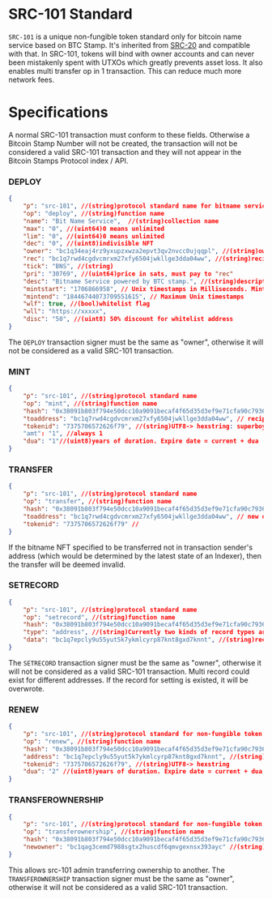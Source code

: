# SRC-101 Standard

`SRC-101` is a unique non-fungible token  standard only for bitcoin name service based on BTC Stamp. It's inherited from [SRC-20](./src20.md) and compatible with that. In SRC-101, tokens will bind with owner accounts and can never been mistakenly spent with UTXOs which greatly prevents asset loss. It also enables multi transfer op in 1 transaction. This can reduce much more network fees. 

# Specifications
A normal SRC-101 transaction must conform to these fields. Otherwise a Bitcoin Stamp Number will not be created, the transaction will not be considered a valid SRC-101 transaction and they will not appear in the Bitcoin Stamps Protocol index / API. 

### DEPLOY
```JSON
{
    "p": "src-101", //(string)protocol standard name for bitname service
    "op": "deploy", //(string)function name
    "name": "Bit Name Service",  //(string)collection name
    "max": "0", //(uint64)0 means unlimited
    "lim": "0", //(uint64)0 means unlimited
    "dec": "0", //(uint8)indivisible NFT
    "owner": "bc1q34eaj4rz9yxupzxwza2epvt3qv2nvcc0ujqqpl", //(string)owner address
    "rec": "bc1q7rwd4cgdvcmrxm27xfy6504jwkllge3dda04ww", //(string)recipient address to receive mint fees
    "tick": "BNS", //(string)
    "pri": "30769", //(uint64)price in sats, must pay to "rec"
    "desc": "Bitname Service powered by BTC stamp.", //(string)description for the collection.
    "mintstart": "1706866958", // Unix timestamps in Milliseconds. Mint is available from this time.
    "mintend": "18446744073709551615", // Maximum Unix timestamps 
    "wlf": true, //(bool)whitelist flag
    "wll": "https://xxxxx", 
    "disc": "50", //(uint8) 50% discount for whitelist address
}
```
The `DEPLOY` transaction signer must be the same as "owner", otherwise it will not be considered as a valid SRC-101 transaction. 

### MINT
```JSON
{
    "p": "src-101", //(string)protocol standard name
    "op": "mint", //(string)function name
    "hash": "0x38091b803f794e50dcc10a9091becaf4f65d35d3ef9e71cfa90c7936af50757e", //(hash256)txid of bns deploy transaction
    "toaddress": "bc1q7rwd4cgdvcmrxm27xfy6504jwkllge3dda04ww", // recipient address of this mint, can be different from signer address.
    "tokenid": "7375706572626f79", //(string)UTF8-> hexstring: superboy->7375706572626f79.
    "amt": "1", //always 1
    "dua": "1"//(uint8)years of duration. Expire date = current + dua
}
```

### TRANSFER
```JSON
{
    "p": "src-101", //(string)protocol standard name
    "op": "transfer", //(string)function name
    "hash": "0x38091b803f794e50dcc10a9091becaf4f65d35d3ef9e71cfa90c7936af50757e", //(hash256)txid of the deploy transaction, only this txid will be considered as valid in bitname service.
    "toaddress": "bc1q7rwd4cgdvcmrxm27xfy6504jwkllge3dda04ww", // new owner address of this token..Support any existed type of bitcoin addresses
    "tokenid": "7375706572626f79" //
}
```

If the bitname NFT specified to be transferred not in transaction sender's address (which would be determined by the latest state of an Indexer), then the transfer  will be deemed invalid.

### SETRECORD
```JSON
{
    "p": "src-101", //(string)protocol standard name
    "op": "setrecord", //(string)function name
    "hash": "0x38091b803f794e50dcc10a9091becaf4f65d35d3ef9e71cfa90c7936af50757e", //(hash256)txid of the deploy transaction
    "type": "address", //(string)Currently two kinds of record types are supported, txt and address
    "data": "bc1q7epcly9u55yut5k7ykmlcyrp87knt8gxd7knnt", //(string)record data
}
```
The `SETRECORD` transaction signer must be the same as "owner", otherwise it will not be considered as a valid SRC-101 transaction. 
Multi record could exist for different addresses. If the record for setting is existed, it will be overwrote.

### RENEW
```JSON
{
    "p": "src-101", //(string)protocol standard for non-fungible token
    "op": "renew", //(string)function name
    "hash": "0x38091b803f794e50dcc10a9091becaf4f65d35d3ef9e71cfa90c7936af50757e", //(hash256)txid of the deploy transaction
    "address": "bc1q7epcly9u55yut5k7ykmlcyrp87knt8gxd7knnt", //(string)owner address
    "tokenid": "7375706572626f79", //(string)UTF8-> hexstring
    "dua": "2" //(uint8)years of duration. Expire date = current + dua
}
```

### TRANSFEROWNERSHIP
```JSON
{
    "p": "src-101", //(string)protocol standard for non-fungible token
    "op": "transferownership", //(string)function name
    "hash": "0x38091b803f794e50dcc10a9091becaf4f65d35d3ef9e71cfa90c7936af50757e", //(hash256)txid of the deploy transaction
    "newowner": "bc1qag3cemd7988sgtx2huscdf6qmvgexnsx393ayc" //(string)new owner address.Support any existed type of bitcoin addresses
}
```
This allows src-101 admin transferring ownership to another. The `TRANSFEROWNERSHIP` transaction signer must be the same as "owner", otherwise it will not be considered as a valid SRC-101 transaction. 

